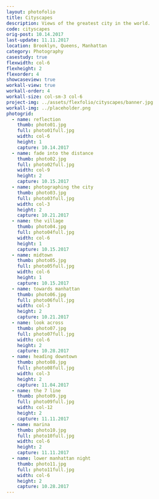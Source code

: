 ```yaml
---
layout: photofolio
title: Cityscapes
description: Views of the greatest city in the world.
code: cityscapes
orig-post: 10.14.2017
last-update: 11.11.2017
location: Brooklyn, Queens, Manhattan
category: Photography
casestudy: true
flexwidth: col-6
flexheight: 2
flexorder: 4
showcaseview: true
workall-view: true
workall-order: 4
workall-size: col-sm-3 col-6
project-img: ../assets/flexfolio/cityscapes/banner.jpg
workall-img: ../placeholder.png
photogrid:
  - name: reflection
    thumb: photo01.jpg
    full: photo01full.jpg
    width: col-6
    height: 1
    capture: 10.14.2017
  - name: fade into the distance
    thumb: photo02.jpg
    full: photo02full.jpg
    width: col-9
    height: 2
    capture: 10.15.2017
  - name: photographing the city
    thumb: photo03.jpg
    full: photo03full.jpg
    width: col-3
    height: 2
    capture: 10.21.2017
  - name: the village
    thumb: photo04.jpg
    full: photo04full.jpg
    width: col-6
    height: 1
    capture: 10.15.2017
  - name: midtown
    thumb: photo05.jpg
    full: photo05full.jpg
    width: col-6
    height: 1
    capture: 10.15.2017
  - name: towards manhattan
    thumb: photo06.jpg
    full: photo06full.jpg
    width: col-3
    height: 2
    capture: 10.21.2017
  - name: look across
    thumb: photo07.jpg
    full: photo07full.jpg
    width: col-6
    height: 2
    capture: 10.28.2017
  - name: heading downtown
    thumb: photo08.jpg
    full: photo08full.jpg
    width: col-3
    height: 2
    capture: 11.04.2017
  - name: the 7 line
    thumb: photo09.jpg
    full: photo09full.jpg
    width: col-12
    height: 2
    capture: 11.11.2017
  - name: marina
    thumb: photo10.jpg
    full: photo10full.jpg
    width: col-6
    height: 2
    capture: 11.11.2017
  - name: lower manhattan night
    thumb: photo11.jpg
    full: photo11full.jpg
    width: col-6
    height: 2
    capture: 10.28.2017
---
```

